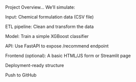 Project Overview...
We’ll simulate:

Input: Chemical formulation data (CSV file)

ETL pipeline: Clean and transform the data

Model: Train a simple XGBoost classifier

API: Use FastAPI to expose /recommend endpoint

Frontend (optional): A basic HTML/JS form or Streamlit page

Deployment-ready structure

Push to GitHub